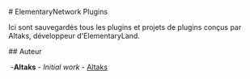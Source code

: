 ​#​ ​ElementaryNetwork Plugins

Ici sont sauvegardés tous les plugins et projets de plugins conçus par Altaks, développeur d'ElementaryLand.

​##​ ​Auteur

​ -​**Altaks**​ - ​*Initial work*​ - [Altaks](https://github.com/Altaks)
